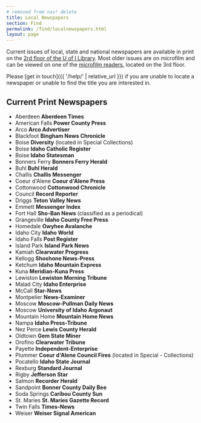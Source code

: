 ```yaml
---
# removed from nav! delete
title: Local Newspapers
section: Find
permalink: /find/localnewspapers.html
layout: page
---
```


Current issues of local, state and national newspapers are available in print on the [2rd floor of the U of I Library](/about/maps.html#second-floor). 
Most older issues are on microfilm and can be viewed on one of the [microfilm readers](https://libguides.uidaho.edu/c.php?g=363251&p=2453687), located on the 3rd floor.

Please [get in touch]({{ '/help/' | relative_url }}) if you are unable to locate a newspaper or unable to find the title you are interested in.

## Current Print Newspapers

- Aberdeen **Aberdeen Times**
- American Falls **Power County Press**
- Arco **Arco Advertiser**
- Blackfoot **Bingham News Chronicle**
- Boise **Diversity** (located in Special Collections)
- Boise **Idaho Catholic Register**
- Boise **Idaho Statesman**
- Bonners Ferry **Bonners Ferry Herald**
- Buhl **Buhl Herald**
- Challis **Challis Messenger**
- Coeur d'Alene **Coeur d'Alene Press**
- Cottonwood **Cottonwood Chronicle**
- Council **Record Reporter**
- Driggs **Teton Valley News**
- Emmett **Messenger Index**
- Fort Hall **Sho-Ban News** (classified as a periodical)
- Grangeville **Idaho County Free Press**
- Homedale **Owyhee Avalanche**
- Idaho City **Idaho World**
- Idaho Falls **Post Register**
- Island Park **Island Park News**
- Kamiah **Clearwater Progress**
- Kellogg **Shoshone News-Press**
- Ketchum **Idaho Mountain Express**
- Kuna **Meridian-Kuna Press**
- Lewiston **Lewiston Morning Tribune**
- Malad City **Idaho Enterprise**
- McCall **Star-News**
- Montpelier **News-Examiner**
- Moscow **Moscow-Pullman Daily News**
- Moscow **University of Idaho Argonaut**
- Mountain Home **Mountain Home News**
- Nampa **Idaho Press-Tribune**
- Nez Perce **Lewis County Herald**
- Oldtown **Gem State Miner**
- Orofino **Clearwater Tribune**
- Payette **Independent-Enterprise**
- Plummer **Coeur d'Alene Council Fires** (located in Special - Collections)
- Pocatello **Idaho State Journal**
- Rexburg **Standard Journal**
- Rigby **Jefferson Star**
- Salmon **Recorder Herald**
- Sandpoint **Bonner County Daily Bee**
- Soda Springs **Caribou County Sun**
- St. Maries **St. Maries Gazette Record**
- Twin Falls **Times-News**
- Weiser **Weiser Signal American**

